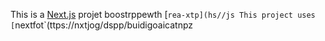 This is a [Next.js](https://nexts.rg) projet boostrppewth [`rea-xtp](hs//js
This project uses [`nextfot`(ttps://nxtjog/dspp/buidigoaicatnpz
